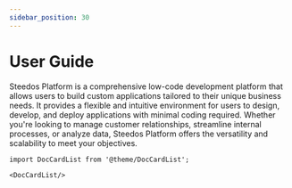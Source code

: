 ```yaml
---
sidebar_position: 30
---
```


# User Guide

Steedos Platform is a comprehensive low-code development platform that allows users to build custom applications tailored to their unique business needs. It provides a flexible and intuitive environment for users to design, develop, and deploy applications with minimal coding required. Whether you're looking to manage customer relationships, streamline internal processes, or analyze data, Steedos Platform offers the versatility and scalability to meet your objectives.

```mdx-code-block
import DocCardList from '@theme/DocCardList';

<DocCardList/>
```